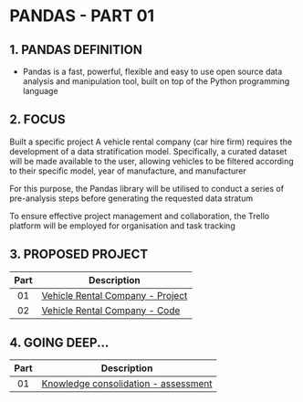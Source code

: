 # PANDAS - PART 01

## 1. PANDAS DEFINITION

- Pandas is a fast, powerful, flexible and easy to use open source data analysis and manipulation tool,
built on top of the Python programming language

## 2. FOCUS

Built a specific project
A vehicle rental company (car hire firm) requires the development of a data stratification model. 
Specifically, a curated dataset will be made available to the user, allowing vehicles to be filtered according 
to their specific model, year of manufacture, and manufacturer

For this purpose, the Pandas library will be utilised to conduct a series of pre-analysis steps before 
generating the requested data stratum

To ensure effective project management and collaboration, the Trello platform will be employed for organisation 
and task tracking

## 3. PROPOSED PROJECT

| Part | Description                                                                     |
|:----:|---------------------------------------------------------------------------------|
|  01  | [Vehicle Rental Company - Project](project/vehicle_inventory_stratification.md) |
|  02  | [Vehicle Rental Company - Code](project/main.ipynb)                             |

## 4. GOING DEEP...

| Part | Description                                                                 |
|:----:|-----------------------------------------------------------------------------|
|  01  | [Knowledge consolidation - assessment](./topics/knowledge_consolidation.md) |